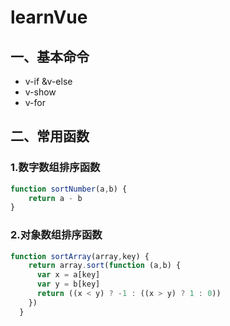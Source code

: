 # learnVue

## 一、基本命令

- v-if &v-else
- v-show
- v-for

## 二、常用函数

### 1.数字数组排序函数

```javascript
function sortNumber(a,b) {
    return a - b
}
```

### 2.对象数组排序函数

```javascript
function sortArray(array,key) {
    return array.sort(function (a,b) {
      var x = a[key]
      var y = b[key]
      return ((x < y) ? -1 : ((x > y) ? 1 : 0))
    })
  }
```





